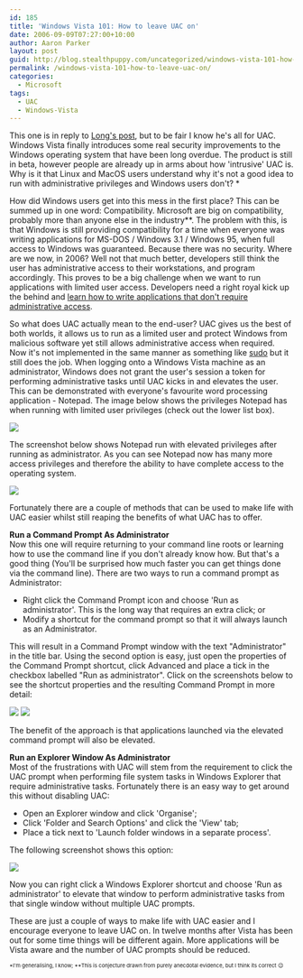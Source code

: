 ```yaml
---
id: 185
title: 'Windows Vista 101: How to leave UAC on'
date: 2006-09-09T07:27:00+10:00
author: Aaron Parker
layout: post
guid: http://blog.stealthpuppy.com/uncategorized/windows-vista-101-how-to-leave-uac-on
permalink: /windows-vista-101-how-to-leave-uac-on/
categories:
  - Microsoft
tags:
  - UAC
  - Windows-Vista
---
```

This one is in reply to [Long's post](http://www.istartedsomething.com/20060909/howto-turn-off-uac/), but to be fair I know he's all for UAC. Windows Vista finally introduces some real security improvements to the Windows operating system that have been long overdue. The product is still in beta, however people are already up in arms about how 'intrusive' UAC is. Why is it that Linux and MacOS users understand why it's not a good idea to run with administrative privileges and Windows users don't? *

How did Windows users get into this mess in the first place? This can be summed up in one word: Compatibility. Microsoft are big on compatibility, probably more than anyone else in the industry**. The problem with this, is that Windows is still providing compatibility for a time when everyone was writing applications for MS-DOS / Windows 3.1 / Windows 95, when full access to Windows was guaranteed. Because there was no security. Where are we now, in 2006? Well not that much better, developers still think the user has administrative access to their workstations, and program accordingly. This proves to be a big challenge when we want to run applications with limited user access. Developers need a right royal kick up the behind and [learn how to write applications that don't require administrative access](http://msdn.microsoft.com/library/default.asp?url=/library/en-us/dnlong/html/AccProtVista.asp).

So what does UAC actually mean to the end-user? UAC gives us the best of both worlds, it allows us to run as a limited user and protect Windows from malicious software yet still allows administrative access when required. Now it's not implemented in the same manner as something like [sudo](http://en.wikipedia.org/wiki/Sudo) but it still does the job. When logging onto a Windows Vista machine as an administrator, Windows does not grant the user's session a token for performing administrative tasks until UAC kicks in and elevates the user. This can be demonstrated with everyone's favourite word processing application - Notepad. The image below shows the privileges Notepad has when running with limited user privileges (check out the lower list box).

![]({{site.baseurl}}/media/2006/09/1000.14.95.NotepadAsUser.PNG) 

The screenshot below shows Notepad run with elevated privileges after running as administrator. As you can see Notepad now has many more access privileges and therefore the ability to have complete access to the operating system.

![]({{site.baseurl}}/media/2006/09/1000.14.96.NotepadAsAdministrator.PNG) 

Fortunately there are a couple of methods that can be used to make life with UAC easier whilst still reaping the benefits of what UAC has to offer.

**Run a Command Prompt As Administrator**  
Now this one will require returning to your command line roots or learning how to use the command line if you don't already know how. But that's a good thing (You'll be surprised how much faster you can get things done via the command line). There are two ways to run a command prompt as Administrator:

  * Right click the Command Prompt icon and choose 'Run as administrator'. This is the long way that requires an extra click; or
  * Modify a shortcut for the command prompt so that it will always launch as an Administrator.

This will result in a Command Prompt window with the text "Administrator" in the title bar. Using the second option is easy, just open the properties of the Command Prompt shortcut, click Advanced and place a tick in the checkbox labelled "Run as administrator". Click on the screenshots below to see the shortcut properties and the resulting Command Prompt in more detail:

<img border="0" src="{{site.baseurl}}.com/media/2006/09/1000.14.93.RunAsAdministrator.PNG" />  
<img border="0" src="{{site.baseurl}}.com/media/2006/09/1000.14.94.AdministratorCommandPrompt.PNG" /> 

The benefit of the approach is that applications launched via the elevated command prompt will also be elevated.

**Run an Explorer Window As Administrator**  
Most of the frustrations with UAC will stem from the requirement to click the UAC prompt when performing file system tasks in Windows Explorer that require administrative tasks. Fortunately there is an easy way to get around this without disabling UAC:

  * Open an Explorer window and click 'Organise';
  * Click 'Folder and Search Options' and click the 'View' tab;
  * Place a tick next to 'Launch folder windows in a separate process'.

The following screenshot shows this option:

<img border="0" src="{{site.baseurl}}.com/media/2006/09/1000.14.92.SeperateProcess.PNG" /> 

Now you can right click a Windows Explorer shortcut and choose 'Run as administrator' to elevate that window to perform administrative tasks from that single window without multiple UAC prompts.

These are just a couple of ways to make life with UAC easier and I encourage everyone to leave UAC on. In twelve months after Vista has been out for some time things will be different again. More applications will be Vista aware and the number of UAC prompts should be reduced.

<span style="font-size: 7pt">*I'm generalising, I know; **This is conjecture drawn from purely anecdotal evidence, but I think its correct 😉</span>
